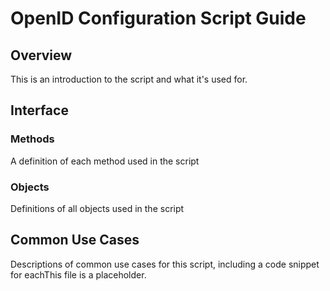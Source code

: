 # OpenID Configuration Script Guide

## Overview

This is an introduction to the script and what it's used  for.

## Interface

### Methods

A definition of each method used in the script

### Objects

Definitions of all objects used in the script

## Common Use Cases

Descriptions of common use cases for this script, including a code snippet for eachThis file is a placeholder.
